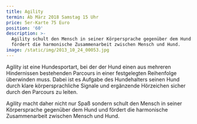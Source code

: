 ```yaml
---
title: Agility
termin: Ab März 2018 Samstag 15 Uhr
price: 5er-Karte 75 Euro
position: '60'
description: >-
  Agility schult den Mensch in seiner Körpersprache gegenüber dem Hund und
  fördert die harmonische Zusammenarbeit zwischen Mensch und Hund.
image: /static/img/2013_10_24_00053.jpg
---
```

Agility ist eine Hundesportart, bei der der Hund einen aus mehreren Hindernissen bestehenden Parcours in einer festgelegten Reihenfolge überwinden muss. Dabei ist es Aufgabe des Hundehalters seinen Hund durch klare körpersprachliche Signale und ergänzende Hörzeichen sicher durch den Parcours zu leiten. 

Agility macht daher nicht nur Spaß sondern schult den Mensch in seiner Körpersprache gegenüber dem Hund und fördert die harmonische Zusammenarbeit zwischen Mensch und Hund.
